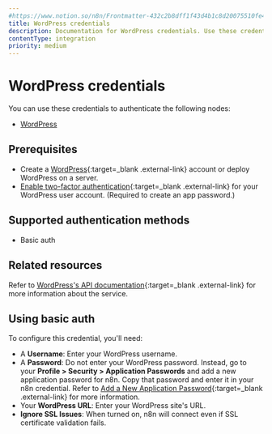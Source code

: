 ```yaml
---
#https://www.notion.so/n8n/Frontmatter-432c2b8dff1f43d4b1c8d20075510fe4
title: WordPress credentials
description: Documentation for WordPress credentials. Use these credentials to authenticate WordPress in n8n, a workflow automation platform.
contentType: integration
priority: medium
---
```


# WordPress credentials

You can use these credentials to authenticate the following nodes:

- [WordPress](/integrations/builtin/app-nodes/n8n-nodes-base.wordpress/)

## Prerequisites

- Create a [WordPress](https://wordpress.com/){:target=_blank .external-link} account or deploy WordPress on a server.
- [Enable two-factor authentication](https://wordpress.com/support/security/two-step-authentication/){:target=_blank .external-link} for your WordPress user account. (Required to create an app password.)

## Supported authentication methods

- Basic auth

## Related resources

Refer to [WordPress's API documentation](https://developer.wordpress.com/docs/api/){:target=_blank .external-link} for more information about the service.

## Using basic auth

To configure this credential, you'll need:

- A **Username**: Enter your WordPress username.
- A **Password**: Do not enter your WordPress password. Instead, go to your **Profile > Security > Application Passwords** and add a new application password for n8n. Copy that password and enter it in your n8n credential. Refer to [Add a New Application Password](https://wordpress.com/support/security/two-step-authentication/application-specific-passwords/#add-a-new-application-password){:target=_blank .external-link} for more information.
- Your **WordPress URL**: Enter your WordPress site's URL.
- **Ignore SSL Issues**: When turned on, n8n will connect even if SSL certificate validation fails.
